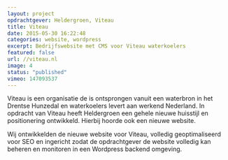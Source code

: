 ```yaml
---
layout: project
opdrachtgever: Heldergroen, Viteau
title: Viteau
date: 2015-05-30 16:22:48
categories: website, wordpress
excerpt: Bedrijfswebsite met CMS voor Viteau waterkoelers
featured: false
url: //viteau.nl
image: 4
status: "published"
vimeo: 147093537
---
```

Viteau is een organisatie de is ontsprongen vanuit een waterbron in het Drentse Hunzedal en waterkoelers levert aan werkend Nederland. In opdracht van Viteau heeft Heldergroen een gehele nieuwe huisstijl en positionering ontwikkeld. Hierbij hoorde ook een nieuwe website.

Wij ontwikkelden de nieuwe website voor Viteau, volledig geoptimaliseerd voor SEO en ingericht zodat de opdrachtgever de website volledig kan beheren en monitoren in een Wordpress backend omgeving.
